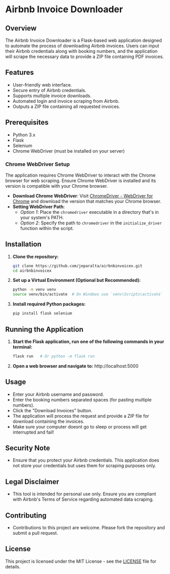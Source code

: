 # Airbnb Invoice Downloader

## Overview
The Airbnb Invoice Downloader is a Flask-based web application designed to automate the process of downloading Airbnb invoices. Users can input their Airbnb credentials along with booking numbers, and the application will scrape the necessary data to provide a ZIP file containing PDF invoices.

## Features
- User-friendly web interface.
- Secure entry of Airbnb credentials.
- Supports multiple invoice downloads.
- Automated login and invoice scraping from Airbnb.
- Outputs a ZIP file containing all requested invoices.

## Prerequisites
- Python 3.x
- Flask
- Selenium
- Chrome WebDriver (must be installed on your server)

### Chrome WebDriver Setup
The application requires Chrome WebDriver to interact with the Chrome browser for web scraping. Ensure Chrome WebDriver is installed and its version is compatible with your Chrome browser.

- **Download Chrome WebDriver**: Visit [ChromeDriver - WebDriver for Chrome](https://sites.google.com/chromium.org/driver/) and download the version that matches your Chrome browser.
- **Setting WebDriver Path**:
  - *Option 1*: Place the `chromedriver` executable in a directory that's in your system's PATH.
  - *Option 2*: Specify the path to `chromedriver` in the `initialize_driver` function within the script.

## Installation
1. **Clone the repository:**
   ```bash
   git clone https://github.com/jeparalta/airbnbinvoicex.git
   cd airbnbinvoicex

2. **Set up a Virtual Environment (Optional but Recommended):**
    ```bash
    python -m venv venv
    source venv/bin/activate  # On Windows use `venv\Scripts\activate`

3. **Install required Python packages:**
    ```bash
    pip install flask selenium


## Running the Application

1. **Start the Flask application, run one of the following commands in your terminal:**
    ```bash
    flask run   # Or python -m flask run
    
2. **Open a web browser and navigate to:** 
    http://localhost:5000

## Usage

- Enter your Airbnb username and password.
- Enter the booking numbers separated spaces (for pasting multiple numbers).
- Click the "Download Invoices" button.
- The application will process the request and provide a ZIP file for download containing the invoices.
- Make sure your computer doesnt go to sleep or process will get interrupted and fail!

## Security Note

- Ensure that you protect your Airbnb credentials. This application does not store your credentials but uses them for scraping purposes only.

## Legal Disclaimer

- This tool is intended for personal use only. Ensure you are compliant with Airbnb's Terms of Service regarding automated data scraping.

## Contributing

- Contributions to this project are welcome. Please fork the repository and submit a pull request.

## License
This project is licensed under the MIT License - see the [LICENSE](LICENSE) file for details.
